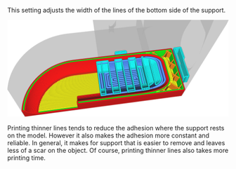This setting adjusts the width of the lines of the bottom side of the support.

![The support floor (darker blue) is printed with wider lines than the rest of the support](images/support_bottom_line_width.png)

Printing thinner lines tends to reduce the adhesion where the support rests on the model. However it also makes the adhesion more constant and reliable. In general, it makes for support that is easier to remove and leaves less of a scar on the object. Of course, printing thinner lines also takes more printing time.